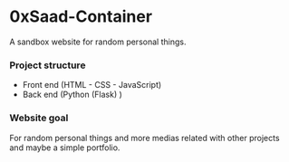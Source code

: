 # 0xSaad-Container
A sandbox website for random personal things.

### Project structure
- Front end (HTML - CSS - JavaScript)
- Back end (Python (Flask) )

### Website goal
For random personal things and more medias related with other projects and maybe a simple portfolio.
